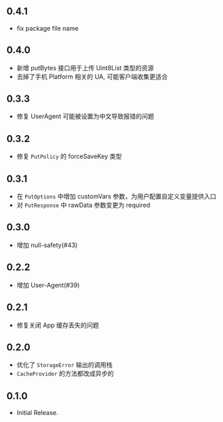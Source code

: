 ## 0.4.1

- fix package file name

## 0.4.0

- 新增 putBytes 接口用于上传 Uint8List 类型的资源
- 去掉了手机 Platform 相关的 UA, 可能客户端收集更适合

## 0.3.3

- 修复 UserAgent 可能被设置为中文导致报错的问题

## 0.3.2

- 修复 `PutPolicy` 的 forceSaveKey 类型

## 0.3.1

- 在 `PutOptions` 中增加 customVars 参数，为用户配置自定义变量提供入口
- 对 `PutResponse` 中 rawData 参数变更为 required

## 0.3.0

- 增加 null-safety(#43)

## 0.2.2

- 增加 User-Agent(#39)

## 0.2.1

- 修复关闭 App 缓存丢失的问题

## 0.2.0

- 优化了 `StorageError` 输出的调用栈
- `CacheProvider` 的方法都改成异步的

## 0.1.0

- Initial Release.
